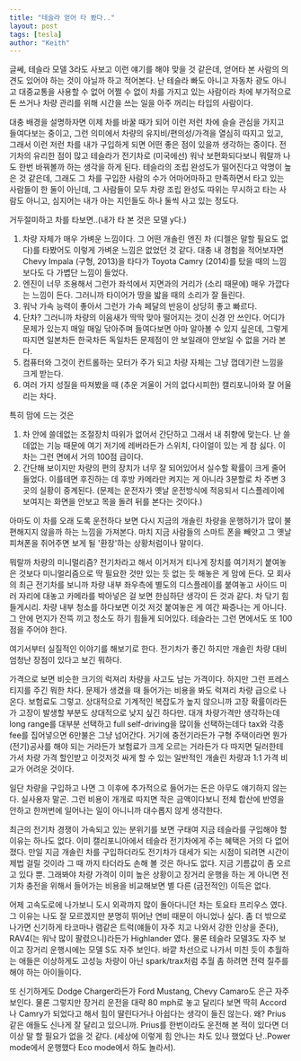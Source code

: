 ```yaml
---
title: "테슬라 얻어 타 봤다.."
layout: post
tags: [tesla]
author: "Keith"
---
```


글쎄, 테슬라 모델 3라도 사보고 이런 얘기를 해야 맞을 것 같은데, 얻어타 본 사람의 의견도 있어야 하는 것이 아닐까 하고 적어본다. 난 테슬라 빠도 아니고 자동차 광도 아니고 대중교통을 사용할 수 없어 어쩔 수 없이 차를 가지고 있는 사람이라 차에 부가적으로 돈 쓰거나 차량 관리를 위해 시간을 쓰는 일을 아주 꺼리는 타입의 사람이다.

대충 배경을 설명하자면 이제 차를 바꿀 때가 되어 이런 저런 차에 슬슬 관심을 가지고 들여다보는 중이고, 그런 의미에서 차량의 유지비/편의성/가격을 열심히 따지고 있고, 그래서 이런 저런 차를 내가 구입하게 되면 어떤 좋은 점이 있을까 생각하는 중이다. 전기차의 유리한 점이 많고 테슬라가 전기차로 (미국에선) 워낙 보편화되다보니 뭐랄까 나도 한번 바꿔볼까 하는 생각을 하게 된다. 테슬라의 조립 완성도가 떨어진다고 악명이 높은 것 같은데, 그래도 그 차를 구입한 사람의 수가 어마어마하고 만족하면서 타고 있는 사람들이 한 둘이 아닌데, 그 사람들이 모두 차량 조립 완성도 따위는 무시하고 타는 사람도 아니고, 심지어는 내가 아는 지인들도 하나 둘씩 사고 있는 정도다. 

거두절미하고 차를 타보면..(내가 타 본 것은 모델 y다.)
1) 차량 자체가 매우 가벼운 느낌이다. 그 어떤 개솔린 엔진 차 (디젤은 말할 필요도 없다)를 타봤어도 이렇게 가벼운 느낌은 없었던 것 같다. 대충 내 경험을 적어보자면 Chevy Impala (구형, 2013)을 타다가 Toyota Camry (2014)를 탔을 때의 느낌보다도 다 가볍단 느낌이 들었다.
2) 엔진이 너무 조용해서 그런가 좌석에서 지면과의 거리가 (소리 때문에) 매우 가깝다는 느낌이 든다. 그러니까 타이어가 땅을 밟을 때의 소리가 잘 들린다. 
3) 워낙 가속 능력이 좋아서 그런가 가속 페달의 반응이 상당히 좋고 빠르다.
4) 단차? 그러니까 차량의 이음새가 딱딱 맞아 떨어지는 것이 신경 안 쓰인다. 어디가 문제가 있는지 매일 매일 닦아주며 들여다보면 아마 알아볼 수 있지 싶은데, 그렇게 따지면 일본차든 한국차든 독일차든 문제점이 안 보일래야 안보일 수 없을 거라 본다. 
5) 컴퓨터와 그것이 컨트롤하는 모터가 주가 되고 차량 자체는 그냥 껍데기란 느낌을 크게 받는다. 
6) 여러 가지 성질을 따져봤을 때 (추운 겨울이 거의 없다시피한) 캘리포니아와 잘 어울리는 차다. 

특히 맘에 드는 것은
1) 차 안에 쓸데없는 조절장치 따위가 없어서 간단하고 그래서 내 취향에 맞는다. 난 쓸데없는 기능 때문에 여기 저기에 레버라든가 스위치, 다이얼이 있는 게 참 싫다. 이 차는 그런 면에서 거의 100점 급이다. 
2) 간단해 보이지만 차량의 편의 장치가 너무 잘 되어있어서 실수할 확률이 크게 줄어들었다. 이를테면 후진하는 데 후방 카메라만 켜지는 게 아니라 3분할로 차 주변 3곳의 실황이 중계된다. (문제는 운전자가 옛날 운전방식에 적응되서 디스플레이에 보여지는 화면을 안보고 목을 돌려 뒤를 본다는 것이다.)

아마도 이 차를 오래 도록 운전하다 보면 다시 지금의 개솔린 차량을 운행하기가 많이 불편해지지 않을까 하는 느낌을 가져본다. 마치 지금 사람들의 스마트 폰을 빼앗고 그 옛날 피쳐폰을 쥐어주면 보게 될 '환장'하는 상황처럼이나 말이다.

뭐랄까 차량의 미니멀리즘? 전기차라고 해서 이거저거 티나게 장치를 여기저기 붙여놓은 것보다 미니멀리즘으로 딱 필요한 것만 있는 듯 없는 듯 해놓은 게 맘에 든다. 모 회사의 최근 전기차를 보니까 차량 내부 좌우측에 별도의 디스플레이를 붙여놓고 사이드 미러 자리에 대놓고 카메라를 박아넣은 걸 보면 한심하단 생각이 든 것과 같다. 차 닦기 힘들게시리. 차량 내부 청소를 하다보면 이것 저것 붙여놓은 게 여간 짜증나는 게 아니다. 그 안에 먼지가 잔뜩 끼고 청소도 하기 힘들게 되어있다. 테슬라는 그런 면에서도 또 100점을 주어야 한다. 

여기서부터 실질적인 이야기를 해보기로 한다. 전기차가 좋긴 하지만 개솔린 차량 대비 엄청난 장점이 있다고 보긴 뭐하다.

가격으로 보면 비슷한 크기의 럭져리 차량을 사고도 남는 가격이다. 하지만 그런 프레스티지를 주긴 뭐한 차다. 문제가 생겼을 때 들어가는 비용을 봐도 럭져리 차량 급으로 나온다. 보험료도 그렇고. 상대적으로 기계적인 복잡도가 높지 않으니까 고장 확률이라든가 고장이 발생할 부분도 상대적으로 낮지 싶긴 하다만. 대개 차량가격만 생각하는데 long range를 대부분 선택하고 full self-driving을 많이들 선택하는데다 tax와 각종 fee를 집어넣으면 6만불은 그냥 넘어간다. 거기에 충전기라든가 구형 주택이라면 뭔가 (전기)공사를 해야 되는 거라든가 보험료가 크게 오르는 거라든가 다 따지면 딜러한테 가서 차량 가격 할인받고 이것저것 싸게 할 수 있는 일반적인 개솔린 차량과 1:1 가격 비교가 어려운 것이다.

일단 차량을 구입하고 나면 그 이후에 추가적으로 들어가는 돈은 아무도 얘기하지 않는다. 실사용자 말곤. 그런 비용이 개개로 따지면 작은 금액이다보니 전체 합산에 반영을 안하고 한꺼번에 일어나는 일이 아니니까 대수롭지 않게 생각한다.

최근의 전기차 경쟁이 가속되고 있는 분위기를 보면 구태여 지금 테슬라를 구입해야 할 이유는 하나도 없다. 이미 캘리포니아에서 테슬라 전기차에게 주는 혜택은 거의 다 없어졌다. 만일 지금 개솔린 차를 구입하더라도 전기차가 대세가 되는 시점이 되려면 시간이 제법 걸릴 것이라 그 때 까지 타더라도 손해 볼 것은 하나도 없다. 지금 기름값이 좀 오르고 있다 뿐. 그래봐야 차량 가격이 이미 높은 상황이고 장거리 운행을 하는 게 아니면 전기차 충전을 위해서 들어가는 비용을 비교해보면 별 다른 (금전적인) 이득은 없다.

어제 고속도로에 나가보니 도시 외곽까지 많이 돌아다니던 차는 토요타 프리우스 였다. 그 이유는 나도 잘 모르겠지만 분명히 뛰어난 연비 때문이 아니었나 싶다. 좀 더 밖으로 나가면 신기하게 타코마나 램같은 트럭(얘들이 자주 치고 나와서 강한 인상을 준다), RAV4(는 워낙 많이 팔렸으니)라든가 Highlander 였다. 물론 테슬라 모델3도 자주 보이고 장거리 운행시에는 모델 S도 자주 보인다. 바깥 차선으로 나가서 미친 듯이 추월하는 애들은 이상하게도 고성능 차량이 아닌 spark/trax처럼 추월 좀 하려면 전력 질주를 해야 하는 아이들이다. 

또 신기하게도 Dodge Charger라든가 Ford Mustang, Chevy Camaro도 은근 자주 보인다. 물론 그렇지만 장거리 운전을 대략 80 mph로 놓고 달리다 보면 딱히 Accord나 Camry가 되었다고 해서 힘이 딸린다거나 아쉽다는 생각이 들진 않는다. 왜? Prius같은 애들도 신나게 잘 달리고 있으니까. Prius를 한번이라도 운전해 본 적이 있다면 더 이상 말 할 필요가 없을 것 같다. (세상에 이렇게 힘 안나는 차도 있나 했었다 난..Power mode에서 운행했다 Eco mode에서 하도 놀라서).

